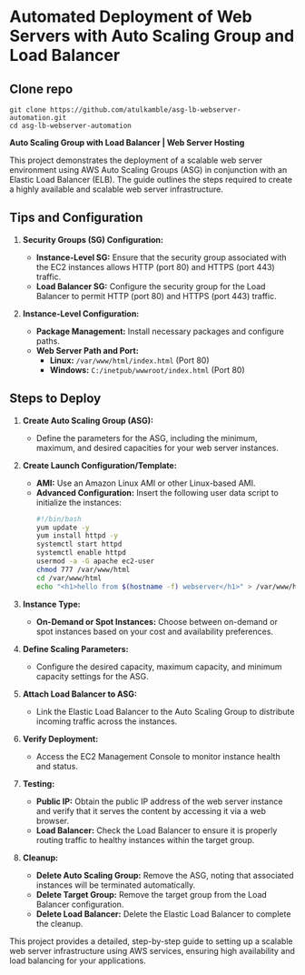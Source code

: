 # Automated Deployment of Web Servers with Auto Scaling Group and Load Balancer

## Clone repo
```
git clone https://github.com/atulkamble/asg-lb-webserver-automation.git
cd asg-lb-webserver-automation
```

**Auto Scaling Group with Load Balancer | Web Server Hosting**

This project demonstrates the deployment of a scalable web server environment using AWS Auto Scaling Groups (ASG) in conjunction with an Elastic Load Balancer (ELB). The guide outlines the steps required to create a highly available and scalable web server infrastructure.

## Tips and Configuration

1. **Security Groups (SG) Configuration:**
   - **Instance-Level SG:** Ensure that the security group associated with the EC2 instances allows HTTP (port 80) and HTTPS (port 443) traffic.
   - **Load Balancer SG:** Configure the security group for the Load Balancer to permit HTTP (port 80) and HTTPS (port 443) traffic.

2. **Instance-Level Configuration:**
   - **Package Management:** Install necessary packages and configure paths.
   - **Web Server Path and Port:**
     - **Linux:** `/var/www/html/index.html` (Port 80)
     - **Windows:** `C:/inetpub/wwwroot/index.html` (Port 80)

## Steps to Deploy

1. **Create Auto Scaling Group (ASG):**
   - Define the parameters for the ASG, including the minimum, maximum, and desired capacities for your web server instances.

2. **Create Launch Configuration/Template:**
   - **AMI:** Use an Amazon Linux AMI or other Linux-based AMI.
   - **Advanced Configuration:** Insert the following user data script to initialize the instances:
     ```bash
     #!/bin/bash
     yum update -y
     yum install httpd -y
     systemctl start httpd
     systemctl enable httpd
     usermod -a -G apache ec2-user
     chmod 777 /var/www/html
     cd /var/www/html
     echo "<h1>hello from $(hostname -f) webserver</h1>" > /var/www/html/index.html
     ```

3. **Instance Type:**
   - **On-Demand or Spot Instances:** Choose between on-demand or spot instances based on your cost and availability preferences.

4. **Define Scaling Parameters:**
   - Configure the desired capacity, maximum capacity, and minimum capacity settings for the ASG.

5. **Attach Load Balancer to ASG:**
   - Link the Elastic Load Balancer to the Auto Scaling Group to distribute incoming traffic across the instances.

6. **Verify Deployment:**
   - Access the EC2 Management Console to monitor instance health and status.

7. **Testing:**
   - **Public IP:** Obtain the public IP address of the web server instance and verify that it serves the content by accessing it via a web browser.
   - **Load Balancer:** Check the Load Balancer to ensure it is properly routing traffic to healthy instances within the target group.

8. **Cleanup:**
   - **Delete Auto Scaling Group:** Remove the ASG, noting that associated instances will be terminated automatically.
   - **Delete Target Group:** Remove the target group from the Load Balancer configuration.
   - **Delete Load Balancer:** Delete the Elastic Load Balancer to complete the cleanup.

This project provides a detailed, step-by-step guide to setting up a scalable web server infrastructure using AWS services, ensuring high availability and load balancing for your applications.
